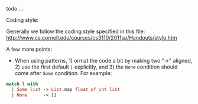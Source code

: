 todo ...


Coding style:

Generally we follow the coding style specified in this file:
http://www.cs.cornell.edu/courses/cs3110/2011sp/Handouts/style.htm

A few more points:

- When using patterns, 1) ormat the code a bit by making two "->" aligned, 2) use the first default `|` explicitly, and 3) the `None` condition should come after `Some` condition. For example:

```ocaml
match l with
  | Some list -> List.map float_of_int list
  | None      -> []
```
